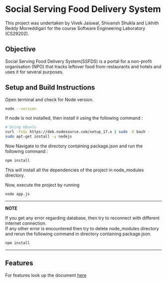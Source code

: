 # Social Serving Food Delivery System
This project was undertaken by Vivek Jaiswal, Shivansh Shukla and Likhith Reddy Morreddigari for the course Software Engineering Laboratory (CS29202).
## Objective
Social Serving Food Delivery System(SSFDS) is a portal for a non-profit organisation (NPO)
that tracks leftover food from restaurants and hotels and uses it for several purposes.

## Setup and Build Instructions
Open terminal and check for Node version.

```bash
node --version
```
If node is not installed, then install it using the following command :
```bash
# Using Ubuntu
curl -fsSL https://deb.nodesource.com/setup_17.x | sudo -E bash -
sudo apt-get install -y nodejs
```
Now Navigate to the directory containing package.json and run the following command : 
```bash
npm install
```
This will install all the dependencies of the project in node_modules directory.

Now, execute the project by running 
```bash
node app.js
```
---
**NOTE**

If you get any error regarding database, then try to reconnect with different internet connection.\
If any other error is encountered then try to delete node_modules directory and rerun the following command in directory containing package.json.
```bash
npm install
```
---

## Features
For features look up the document [here](https://drive.google.com/file/d/1rNpU5uw7CcVou1oBPumZlaL6d6FMlDvi/view?usp=sharing)
